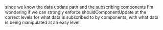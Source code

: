 since we know the data update path and the subscribing components
I'm wondering if we can strongly enforce shouldComponentUpdate at the
correct levels for what data is subscribed to by components, with what
data is being manipulated at an easy level
